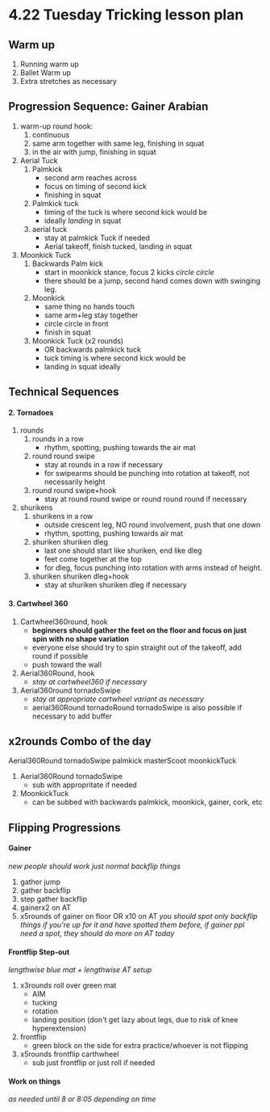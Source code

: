 # 4.22 Tuesday Tricking lesson plan

## Warm up

1. Running warm up
1. Ballet Warm up
1. Extra stretches as necessary

## Progression Sequence: Gainer Arabian

1. warm-up round hook:
   1. continuous
   1. same arm together with same leg, finishing in squat
   1. in the air with jump, finishing in squat
1. Aerial Tuck
   1. Palmkick
      - second arm reaches across
      - focus on timing of second kick
      - finishing in squat
   1. Palmkick tuck
      - timing of the tuck is where second kick would be
      - ideally _landing_ in squat
   1. aerial tuck
      - stay at palmkick Tuck if needed
      - Aerial takeoff, finish tucked, landing in squat
1. Moonkick Tuck
   1. Backwards Palm kick
      - start in moonkick stance, focus 2 kicks _circle circle_
      - there should be a jump, second hand comes down with swinging leg.
   1. Moonkick
      - same thing no hands touch
      - same arm+leg stay together
      - circle circle in front
      - finish in squat
   1. Moonkick Tuck (x2 rounds)
      - OR backwards palmkick tuck
      - tuck timing is where second kick would be
      - landing in squat ideally

## Technical Sequences

#### 2. Tornadoes

1. rounds
   1. rounds in a row
      - rhythm, spotting, pushing towards the air mat
   1. round round swipe
      - stay at rounds in a row if necessary
      - for swipearms should be punching into rotation at takeoff, not necessarily height
   1. round round swipe+hook
      - stay at round round swipe or round round round if necessary
1. shurikens
   1. shurikens in a row
      - outside crescent leg, NO round involvement, push that one down
      - rhythm, spotting, pushing towards air mat
   1. shuriken shuriken dleg
      - last one should start like shuriken, end like dleg
      - feet come together at the top
      - for dleg, focus punching into rotation with arms instead of height.
   1. shuriken shuriken dleg+hook
      - stay at shuriken shuriken dleg if necessary

#### 3. Cartwheel 360

1. Cartwheel360round, hook
   - **beginners should gather the feet on the floor and focus on just spin with no shape variation**
   - everyone else should try to spin straight out of the takeoff, add round if possible
   - push toward the wall
1. Aerial360Round, hook
   - _stay at cartwheel360 if necessary_
1. Aerial360round tornadoSwipe
   - _stay at appropriate cartwheel variant as necessary_
   - aerial360Round tornadoRound tornadoSwipe is also possible if necessary to add buffer

## x2rounds Combo of the day

Aerial360Round tornadoSwipe palmkick masterScoot moonkickTuck

1. Aerial360Round tornadoSwipe
   - sub with appropritate if needed
2. MoonkickTuck
   - can be subbed with backwards palmkick, moonkick, gainer, cork, etc

## Flipping Progressions

#### Gainer

_new people should work just normal backflip things_

1. gather jump
1. gather backflip
1. step gather backflip
1. gainerx2 on AT
1. x5rounds of gainer on floor OR x10 on AT
   _you should spot only backflip things if you're up for it and have spotted them before, if gainer ppl need a spot, they should do more on AT today_

#### Frontflip Step-out

_lengthwise blue mat + lengthwise AT setup_

1. x3rounds roll over green mat
   - AIM
   - tucking
   - rotation
   - landing position (don't get lazy about legs, due to risk of knee hyperextension)
1. frontflip
   - green block on the side for extra practice/whoever is not flipping
1. x5rounds frontflip carthwheel
   - sub just frontflip or just roll if needed

#### Work on things

_as needed until 8 or 8:05 depending on time_
